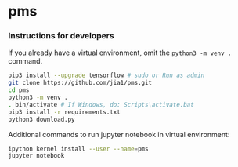 # pms

### Instructions for developers

If you already have a virtual environment, omit the `python3 -m venv .` command.

```bash
pip3 install --upgrade tensorflow # sudo or Run as admin
git clone https://github.com/jia1/pms.git
cd pms
python3 -m venv .
. bin/activate # If Windows, do: Scripts\activate.bat
pip3 install -r requirements.txt
python3 download.py
```

Additional commands to run jupyter notebook in virtual environment:

```bash
ipython kernel install --user --name=pms
jupyter notebook
```
